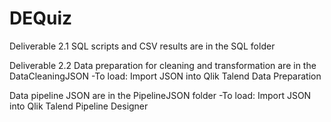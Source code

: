 # DEQuiz

Deliverable 2.1 
SQL scripts and CSV results are in the SQL folder

Deliverable 2.2
Data preparation for cleaning and transformation are in the DataCleaningJSON
-To load: Import JSON into Qlik Talend Data Preparation

Data pipeline JSON are in the PipelineJSON folder
-To load: Import JSON into Qlik Talend Pipeline Designer
